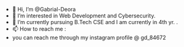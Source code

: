 - 👋 Hi, I’m @Gabrial-Deora
- 👀 I’m interested in Web Development and Cybersecurity.
- 🌱 I’m currently pursuing B.Tech CSE and I am currently in 4th yr. .
- 📫 How to reach me :
- you can reach me through my instagram profile @ gd_84672


